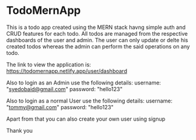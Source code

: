 # TodoMernApp
This is a todo app created using the MERN stack havng simple auth and CRUD features for each todo.
All todos are managed from the respective dashboards of the user and admin.
The user can only update or delte his created todos whereas the admin can perform the said operations on any todo.

The link to view the application is:  https://todomernapp.netlify.app/user/dashboard

Also to login as an Admin use the following details:
username: "syedobaid@gmail.com"
password: "hello123"

Also to login as a normal User use the following details:
username: "tommy@gmail.com"
password: "hello123"

Apart from that you can also create your own user using signup

Thank you

